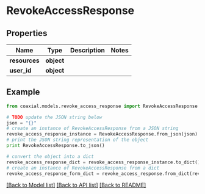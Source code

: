 # RevokeAccessResponse


## Properties
Name | Type | Description | Notes
------------ | ------------- | ------------- | -------------
**resources** | **object** |  | 
**user_id** | **object** |  | 

## Example

```python
from coaxial.models.revoke_access_response import RevokeAccessResponse

# TODO update the JSON string below
json = "{}"
# create an instance of RevokeAccessResponse from a JSON string
revoke_access_response_instance = RevokeAccessResponse.from_json(json)
# print the JSON string representation of the object
print RevokeAccessResponse.to_json()

# convert the object into a dict
revoke_access_response_dict = revoke_access_response_instance.to_dict()
# create an instance of RevokeAccessResponse from a dict
revoke_access_response_form_dict = revoke_access_response.from_dict(revoke_access_response_dict)
```
[[Back to Model list]](../README.md#documentation-for-models) [[Back to API list]](../README.md#documentation-for-api-endpoints) [[Back to README]](../README.md)


